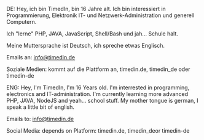 DE:
Hey, ich bin TimedIn, bin 16 Jahre alt.
Ich bin interessiert in Programmierung, Elektronik IT- und Netzwerk-Administration und generell Computern.

Ich "lerne" PHP, JAVA, JavaScript, Shell/Bash und jah... Schule halt.

Meine Muttersprache ist Deutsch, ich spreche etwas Englisch.

Emails an:
info@timedin.de

Soziale Medien: 
kommt auf die Plattform an, timedin.de, timedin_de oder timedin-de

ENG:
Hey, I'm TimedIn, I'm 16 Years old. 
I'm interrested in programming, electronics and IT-administration.
I'm currently learning more advanced PHP, JAVA, NodeJS and yeah... school stuff.
My mother tongue is german, I speak a little bit of english. 

Emails to:
info@timedin.de



Social Media: 
depends on Platform: timedin.de, timedin_deor timedin-de

<!---
me-TimedIn/me-TimedIn is a ✨ special ✨ repository because its `README.md` (this file) appears on your GitHub profile.
You can click the Preview link to take a look at your changes.
--->
